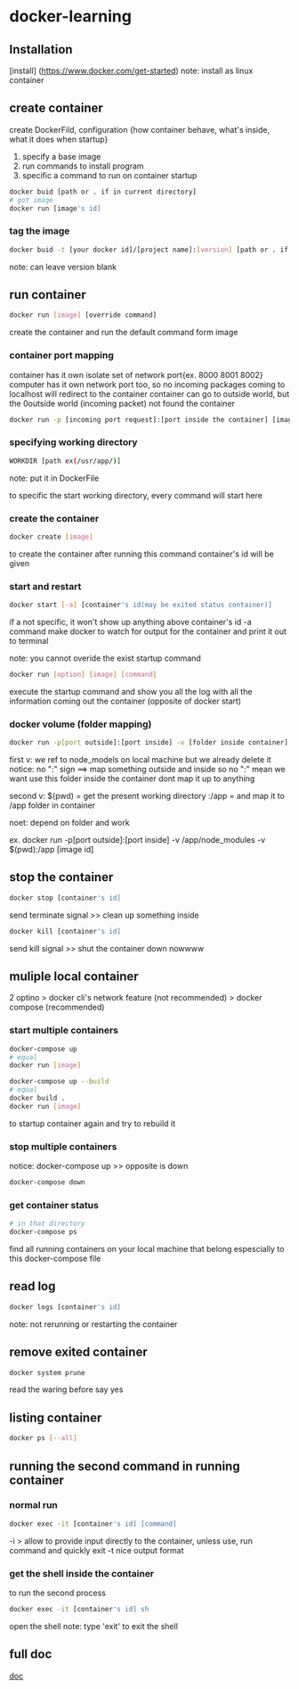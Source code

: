 # docker-learning

## Installation
[install] (https://www.docker.com/get-started)
note: install as linux container

## create container 

create DockerFild, configuration {how container behave, what's inside, what it does when startup}
1. specify a base image
2. run commands to install program
3. specific a command to run on container startup

```bash
docker buid [path or . if in current directory] 
# got image
docker run [image's id]
```

### tag the image

```bash
docker buid -t [your docker id]/[project name]:[version] [path or . if in current directory]
```

note: can leave version blank

## run container

```bash
docker run [image] [override command]
```
create the container and run the default command form image

### container port mapping

container has it own isolate set of network port{ex. 8000 8001 8002}
computer has it own network port too, so no incoming packages coming to localhost will redirect to the container
container can go to outside world, but the 0outside world (incoming packet) not found the container

```bash
docker run -p [incoming port request]:[port inside the container] [image's id]
```

### specifying working directory

```bash
WORKDIR [path ex(/usr/app/)]
```
note: put it in DockerFile

to specific the start working directory, every command will start here

### create the container

```bash
docker create [image]
```

to create the container after running this command container's id will be given

### start and restart

```bash
docker start [-a] [container's id(may be exited status container)]
```
if a not specific, it won't show up anything above container's id
-a command make docker to watch for output for the container and print it out to terminal

note: you cannot overide the exist startup command

```bash
docker run [option] [image] [command]
```

execute the startup command and show you all the log with all the information coming out the container (opposite of docker start)

### docker volume (folder mapping)

```bash
docker run -p[port outside]:[port inside] -v [folder inside container] -v [folder outside directory]:[folder inside container] [image id]
```

first v:
we ref to node_models on local machine but we already delete it
notice: no ":" sign ==> map something outside and inside
so no ":" mean we want use this folder inside the container dont map it up to anything

second v:
$(pwd) = get the present working directory 
:/app = and map it to /app folder in container

noet: depend on folder and work

ex. docker run -p[port outside]:[port inside] -v /app/node_modules -v $(pwd):/app [image id]

## stop the container

```bash
docker stop [container's id]
```
send terminate signal >> clean up something inside

```bash
docker kill [container's id]
```
send kill signal >> shut the container down nowwww

## muliple local container

2 optino > docker cli's network feature (not recommended)
         > docker compose (recommended)

### start multiple containers

```bash
docker-compose up
# equal
docker run [image]
```

```bash
docker-compose up --build
# equal
docker build . 
docker run [image]
```

to startup container again and try to rebuild it

### stop multiple containers

notice: docker-compose up >> opposite is down 

```bash
docker-compose down
```

### get container status

```bash
# in that directory
docker-compose ps
```

find all running containers on your local machine that belong espescially to this docker-compose file

## read log

```bash
docker logs [container's id]
```
note: not rerunning or restarting the container

## remove exited container

```bash
docker system prune
```

read the waring before say yes

## listing container

```bash
docker ps [--all]
```

## running the second command in running container

### normal run

```bash
docker exec -it [container's id] [command]
```
-i > allow to  provide input directly to the container, unless use, run command and quickly exit
-t nice output format

### get the shell inside the container

to run the second process

```bash
docker exec -it [container's id] sh
```
open the shell
note: type 'exit' to exit the shell

## full doc
[doc](https://docs.docker.com/engine/reference/commandline/docker/)